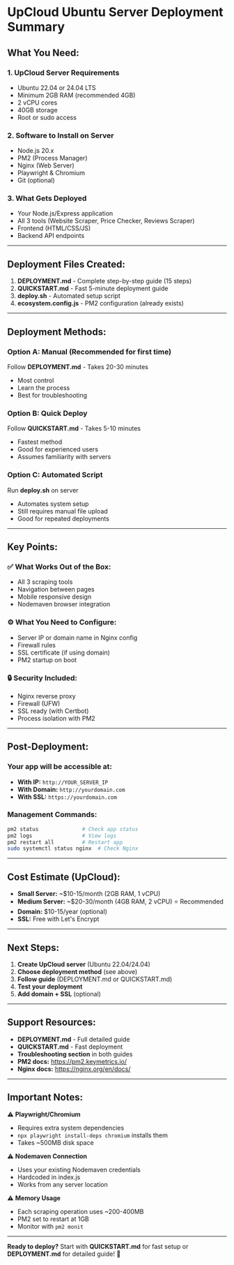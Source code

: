 # UpCloud Ubuntu Server Deployment Summary

## What You Need:

### 1. **UpCloud Server Requirements**
- Ubuntu 22.04 or 24.04 LTS
- Minimum 2GB RAM (recommended 4GB)
- 2 vCPU cores
- 40GB storage
- Root or sudo access

### 2. **Software to Install on Server**
- Node.js 20.x
- PM2 (Process Manager)
- Nginx (Web Server)
- Playwright & Chromium
- Git (optional)

### 3. **What Gets Deployed**
- Your Node.js/Express application
- All 3 tools (Website Scraper, Price Checker, Reviews Scraper)
- Frontend (HTML/CSS/JS)
- Backend API endpoints

---

## Deployment Files Created:

1. **DEPLOYMENT.md** - Complete step-by-step guide (15 steps)
2. **QUICKSTART.md** - Fast 5-minute deployment guide
3. **deploy.sh** - Automated setup script
4. **ecosystem.config.js** - PM2 configuration (already exists)

---

## Deployment Methods:

### Option A: Manual (Recommended for first time)
Follow **DEPLOYMENT.md** - Takes 20-30 minutes
- Most control
- Learn the process
- Best for troubleshooting

### Option B: Quick Deploy
Follow **QUICKSTART.md** - Takes 5-10 minutes
- Fastest method
- Good for experienced users
- Assumes familiarity with servers

### Option C: Automated Script
Run **deploy.sh** on server
- Automates system setup
- Still requires manual file upload
- Good for repeated deployments

---

## Key Points:

### ✅ What Works Out of the Box:
- All 3 scraping tools
- Navigation between pages
- Mobile responsive design
- Nodemaven browser integration

### ⚙️ What You Need to Configure:
- Server IP or domain name in Nginx config
- Firewall rules
- SSL certificate (if using domain)
- PM2 startup on boot

### 🔒 Security Included:
- Nginx reverse proxy
- Firewall (UFW)
- SSL ready (with Certbot)
- Process isolation with PM2

---

## Post-Deployment:

### Your app will be accessible at:
- **With IP:** `http://YOUR_SERVER_IP`
- **With Domain:** `http://yourdomain.com`
- **With SSL:** `https://yourdomain.com`

### Management Commands:
```bash
pm2 status              # Check app status
pm2 logs                # View logs
pm2 restart all         # Restart app
sudo systemctl status nginx  # Check Nginx
```

---

## Cost Estimate (UpCloud):

- **Small Server:** ~$10-15/month (2GB RAM, 1 vCPU)
- **Medium Server:** ~$20-30/month (4GB RAM, 2 vCPU) ⭐ Recommended
- **Domain:** $10-15/year (optional)
- **SSL:** Free with Let's Encrypt

---

## Next Steps:

1. **Create UpCloud server** (Ubuntu 22.04/24.04)
2. **Choose deployment method** (see above)
3. **Follow guide** (DEPLOYMENT.md or QUICKSTART.md)
4. **Test your deployment**
5. **Add domain + SSL** (optional)

---

## Support Resources:

- **DEPLOYMENT.md** - Full detailed guide
- **QUICKSTART.md** - Fast deployment
- **Troubleshooting section** in both guides
- **PM2 docs:** https://pm2.keymetrics.io/
- **Nginx docs:** https://nginx.org/en/docs/

---

## Important Notes:

⚠️ **Playwright/Chromium**
- Requires extra system dependencies
- `npx playwright install-deps chromium` installs them
- Takes ~500MB disk space

⚠️ **Nodemaven Connection**
- Uses your existing Nodemaven credentials
- Hardcoded in index.js
- Works from any server location

⚠️ **Memory Usage**
- Each scraping operation uses ~200-400MB
- PM2 set to restart at 1GB
- Monitor with `pm2 monit`

---

**Ready to deploy?** Start with **QUICKSTART.md** for fast setup or **DEPLOYMENT.md** for detailed guide! 🚀

